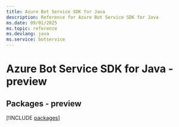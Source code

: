 ```yaml
---
title: Azure Bot Service SDK for Java
description: Reference for Azure Bot Service SDK for Java
ms.date: 09/01/2025
ms.topic: reference
ms.devlang: java
ms.service: botservice
---
```

# Azure Bot Service SDK for Java - preview
## Packages - preview
[!INCLUDE [packages](bot-service-index.md)]
